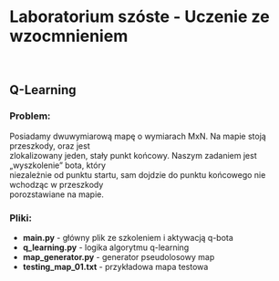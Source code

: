 # Laboratorium szóste - Uczenie ze wzocmnieniem

<br/>

## Q-Learning

### Problem:

Posiadamy dwuwymiarową mapę o wymiarach MxN. Na mapie stoją przeszkody, oraz jest<br/>
zlokalizowany jeden, stały punkt końcowy. Naszym zadaniem jest „wyszkolenie” bota, który<br/>
niezależnie od punktu startu, sam dojdzie do punktu końcowego nie wchodząc w przeszkody<br/>
porozstawiane na mapie.

### Pliki:

* **main.py** - główny plik ze szkoleniem i aktywacją q-bota
* **q_learning.py** - logika algorytmu q-learning
* **map_generator.py** - generator pseudolosowy map
* **testing_map_01.txt** - przykładowa mapa testowa
